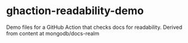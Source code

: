 # ghaction-readability-demo
Demo files for a GitHub Action that checks docs for readability. Derived from content at mongodb/docs-realm

